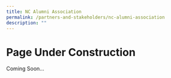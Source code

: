 ```yaml
---
title: NC Alumni Association
permalink: /partners-and-stakeholders/nc-alumni-association
description: ""
---
```

Page Under Construction
=======================

Coming Soon…